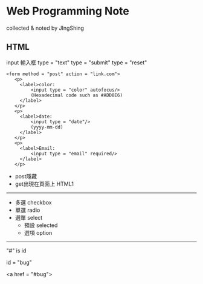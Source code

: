 # Web Programming Note
collected & noted by JIngShing

## HTML
input 輸入框
type = "text"
type = "submit"
type = "reset"
```
<form method = "post" action = "link.com">
   <p>
     <label>color:
         <input type = "color" autofocus/>
         (Hexadecimal code such as #ADD8E6)
     </label>
   </p>
   <p>
     <label>date:
         <input type = "date"/>
         (yyyy-mm-dd)
     </label>
   </p>
   <p>
     <label>Email:
         <input type = "email" required/>
     </label>
   </p>
```
* post隱藏
* get出現在頁面上
HTML1
-------
* 多選 checkbox
* 單選 radio
* 選單 select
  * 預設 selected
  * 選項 option
-------
"\#" is id

id = "bug"

\<a href = "#bug">
